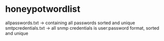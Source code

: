# honeypotwordlist

allpasswords.txt -> containing all passwords sorted and unique 
smtpcredentials.txt -> all snmp credentials is user:password format, sorted and unique 